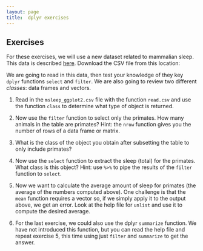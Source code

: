 ```yaml
---
layout: page
title:  dplyr exercises
---
```


## Exercises

For these exercises, we will use a new dataset related to mammalian sleep. This data is described 
[here](http://docs.ggplot2.org/0.9.3.1/msleep.html). Download the CSV file from this location:



We are going to read in this data, then test your knowledge of they key `dplyr` functions `select` and `filter`. We are also going to review two different _classes_: data frames and vectors.

1. Read in the `msleep_ggplot2.csv` file with the function `read.csv` and use the function `class` to determine what type of object is returned.



2. Now use the `filter` function to select only the primates. How many animals in the table are primates? Hint: the `nrow` function gives you the number of rows of a data frame or matrix.



3. What is the class of the object you obtain after subsetting the table to only include primates?



4. Now use the `select` function to extract the sleep (total) for the primates. What class is this object? Hint: use `%>%` to pipe the results of the  `filter` function to `select`.



5. Now we want to calculate the average amount of sleep for primates (the average of the numbers computed above). One challenge is that the `mean` function requires a vector so, if we simply apply it to the output above, we get an error. Look at the help file for `unlist` and use it to compute the desired average.



6. For the last exercise, we could also use the dplyr `summarize` function. We have not introduced this function, but you can read the help file and repeat exercise 5, this time using just `filter` and `summarize` to get the answer.




